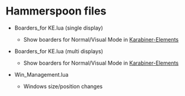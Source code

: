 # Hammerspoon files
* Boarders_for KE.lua (single display)
  * Show boarders for Normal/Visual Mode in [Karabiner-Elements](https://github.com/spring-haru/my_KE)

* Boarders_for KE.lua (multi displays)
  * Show boarders for Normal/Visual Mode in [Karabiner-Elements](https://github.com/spring-haru/my_KE)

* Win_Management.lua
  * Windows size/position changes
